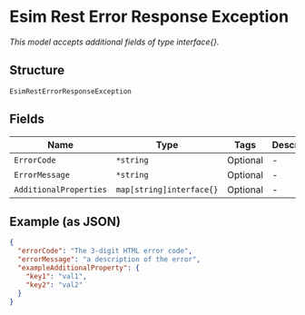 
# Esim Rest Error Response Exception

*This model accepts additional fields of type interface{}.*

## Structure

`EsimRestErrorResponseException`

## Fields

| Name | Type | Tags | Description |
|  --- | --- | --- | --- |
| `ErrorCode` | `*string` | Optional | - |
| `ErrorMessage` | `*string` | Optional | - |
| `AdditionalProperties` | `map[string]interface{}` | Optional | - |

## Example (as JSON)

```json
{
  "errorCode": "The 3-digit HTML error code",
  "errorMessage": "a description of the error",
  "exampleAdditionalProperty": {
    "key1": "val1",
    "key2": "val2"
  }
}
```

